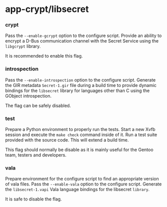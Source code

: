 # app-crypt/libsecret

### crypt
Pass the `--enable-gcrypt` option to the configure script. Provide an ability to encrypt a D-Bus communication channel with the Secret Service using the `libgcrypt` library.

It is recommended to enable this flag.

### introspection
Pass the `--enable-introspection` option to the configure script. Generate the GIR metadata `Secret-1.gir` file during a build time to provide dynamic bindings for the `libsecret` library for languages other than C using the GObject introspection.

The flag can be safely disabled.

### test
Prepare a Python environment to properly run the tests. Start a new Xvfb session and execute the `make check` command inside of it. Run a test suite provided with the source code. This will extend a build time.

This flag should normally be disable as it is mainly useful for the Gentoo team, testers and developers.

### vala
Prepare environment for the configure script to find an appropriate version of vala files. Pass the `--enable-vala` option to the configure script. Generate the `libsecret-1.vapi` Vala language bindings for the libsecret `library`.

It is safe to disable the flag.
